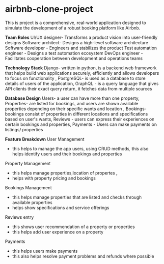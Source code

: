 # airbnb-clone-project
This is project is a comprehensive, real-world application designed to simulate the development of a robust booking platform like Airbnb.


**Team Roles** 
UI/UX designer- Transforms a product vision into user-friendly designs 
Software architect- Designs a high-level software architecture 
Software developer - Engineers and stabilizes the product
Test automation engineer - Designs a test automation ecosystem
DevOps engineer - Facilitates cooperation between development and operations teams

**Technology Stack**
Django- written in python, is a backend web framework that helps build web applications securely, efficiently and allows developers to focus on functionality ,
PostgreSQL- is used as a database to store details of users of the application, 
GraphQL - is a query language that gives API clients their exact query return, it fetches data from multiple sources

**Database Design**
Users- a user can have more than one property,
Properties- are listed for bookings, and users are shown available properties depending on their specific wants and location , 
Bookings- bookings consist of properties in different locations and specifications based on user's wants, 
Reviews - users can express their experiences on certain bookings and properties, 
Payments - Users can make payments on listings/ properties

**Feature Breakdown**
User Management 
- this helps to manage the app users, using CRUD methods,
this also helps identify users and their bookings and properties

Property Management 
- this helps manage properties,location of propertes ,
- helps with property pricing and bookings
  
Bookings Management 
- this helps manage properties that are listed and checks through available properties
- helps show specifications and service offerings

Reviews entry 
- this shows user recommendation of a property or properties
- this helps add user experience on a property
  
Payments 
- this helps users make payments
- this also helps resolve payment problems and refunds where possible






